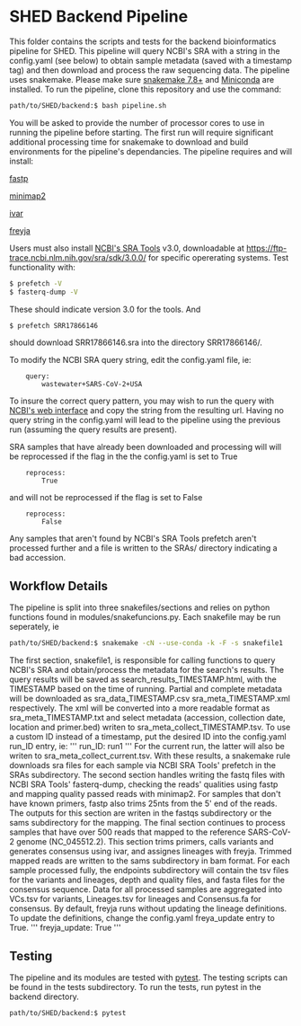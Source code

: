 # SHED Backend Pipeline

This folder contains the scripts and tests for the backend bioinformatics pipeline for SHED.  This pipeline will query NCBI's SRA with a string in the config.yaml (see below) to obtain sample metadata (saved with a timestamp tag) and then download and process the raw sequencing data.  The pipeline uses snakemake.  Please make sure [snakemake 7.8+](https://snakemake.readthedocs.io/en/stable/) and [Miniconda](https://docs.conda.io/en/latest/miniconda.html) are installed.  To run the pipeline, clone this repository and use the command:
```bash
path/to/SHED/backend:$ bash pipeline.sh
```
You will be asked to provide the number of processor cores to use in running the pipeline before starting.  The first run will require significant additional processing time for snakemake to download and build environments for the pipeline's dependancies.  The pipeline requires and will install:


[fastp](https://github.com/OpenGene/fastp)

[minimap2](https://github.com/lh3/minimap2)

[ivar](https://github.com/andersen-lab/ivar)

[freyja](https://github.com/andersen-lab/Freyja)

Users must also install [NCBI's SRA Tools](https://github.com/ncbi/sra-tools) v3.0, downloadable at https://ftp-trace.ncbi.nlm.nih.gov/sra/sdk/3.0.0/ for specific opererating systems.  Test functionality with:
```bash
$ prefetch -V
$ fasterq-dump -V
```
These should indicate version 3.0 for the tools. And
```bash
$ prefetch SRR17866146
```
should download SRR17866146.sra into the directory SRR17866146/.

To modify the NCBI SRA query string, edit the config.yaml file, ie:
```
    query:
        wastewater+SARS-CoV-2+USA
```
To insure the correct query pattern, you may wish to run the query with [NCBI's web interface](https://www.ncbi.nlm.nih.gov/sra) and copy the string from the resulting url.  Having no query string in the config.yaml will lead to the pipeline using the previous run (assuming the query results are present).

SRA samples that have already been downloaded and processing will will be reprocessed if the flag in the the config.yaml is set to True
```
    reprocess:
        True
```
and will not be reprocessed if the flag is set to False
```
    reprocess:
        False
```
Any samples that aren't found by NCBI's SRA Tools prefetch aren't processed further and a file is written to the SRAs/ directory indicating a bad accession.

## Workflow Details
The pipeline is split into three snakefiles/sections and relies on python functions found in modules/snakefuncions.py.  Each snakefile may be run seperately, ie
```bash
path/to/SHED/backend:$ snakemake -cN --use-conda -k -F -s snakefile1
```
The first section, snakefile1, is responsible for calling functions to query NCBI's SRA and obtain/process the metadata for the search's results.  The query results will be saved as search_results_TIMESTAMP.html, with the TIMESTAMP based on the time of running.  Partial and complete metadata will be downloaded as sra_data_TIMESTAMP.csv sra_meta_TIMESTAMP.xml respectively.  The xml will be converted into a more readable format as sra_meta_TIMESTAMP.txt and select metadata (accession, collection date, location and primer.bed) writen to sra_meta_collect_TIMESTAMP.tsv.  To use a custom ID instead of a timestamp, put the desired ID into the config.yaml run_ID entry, ie:
'''
    run_ID:
        run1
'''
For the current run, the latter will also be writen to sra_meta_collect_current.tsv.  With these results, a snakemake rule downloads sra files for each sample via NCBI SRA Tools' prefetch in the SRAs subdirectory.
The second section handles writing the fastq files with NCBI SRA Tools' fasterq-dump, checking the reads' qualities using fastp and mapping quality passed reads with minimap2.  For samples that don't have known primers, fastp also trims 25nts from the 5' end of the reads. The outputs for this section are writen in the fastqs subdirectory or the sams subdirectory for the mapping.  The final section continues to process samples that have over 500 reads that mapped to the reference SARS-CoV-2 genome (NC_045512.2).  This section trims primers, calls variants and generates consensus using ivar, and assignes lineages with freyja.  Trimmed mapped reads are written to the sams subdirectory in bam format.  For each sample processed fully, the endpoints subdirectory will contain the tsv files for the variants and lineages, depth and quality files, and fasta files for the consensus sequence.  Data for all processed samples are aggregated into VCs.tsv for variants, Lineages.tsv for lineages and Consensus.fa for consensus.  By default, freyja runs without updating the lineage definitions.  To update the definitions, change the config.yaml freya_update entry to True.
'''
    freyja_update:
        True
'''

## Testing
The pipeline and its modules are tested with [pytest](https://docs.pytest.org/en/7.1.x/).  The testing scripts can be found in the tests subdirectory.  To run the tests, run pytest in the backend directory.

```bash
path/to/SHED/backend:$ pytest
```
